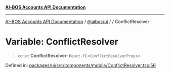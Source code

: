 [**AI-BOS Accounts API Documentation**](../../../README.md)

***

[AI-BOS Accounts API Documentation](../../../README.md) / [@aibos/ui](../README.md) / [](../README.md) / ConflictResolver

# Variable: ConflictResolver

> `const` **ConflictResolver**: `React.FC`\<`ConflictResolverProps`\>

Defined in: [packages/ui/src/components/mobile/ConflictResolver.tsx:56](https://github.com/pohlai88/accounts/blob/48103fb36d28b2b9bfb33472b6de2f719773cde9/packages/ui/src/components/mobile/ConflictResolver.tsx#L56)
